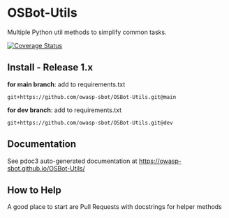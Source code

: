 # OSBot-Utils

Multiple Python util methods to simplify common tasks.

[![Coverage Status](https://coveralls.io/repos/github/owasp-sbot/OSBot-Utils/badge.svg?branch=master&kill_cache=1)](https://coveralls.io/github/owasp-sbot/OSBot-Utils?branch=master)

## Install - Release 1.x

**for main branch**: add to requirements.txt

```
git+https://github.com/owasp-sbot/OSBot-Utils.git@main
```

**for dev branch**: add to requirements.txt

```
git+https://github.com/owasp-sbot/OSBot-Utils.git@dev
```


## Documentation

See pdoc3 auto-generated documentation at https://owasp-sbot.github.io/OSBot-Utils/

## How to Help

A good place to start are Pull Requests with docstrings for helper methods
